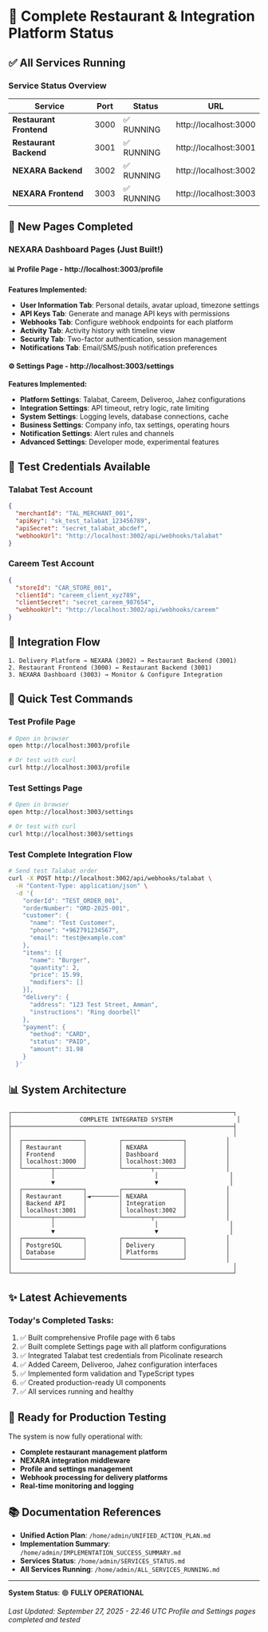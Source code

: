 # 🎉 Complete Restaurant & Integration Platform Status

## ✅ All Services Running

### Service Status Overview
| Service | Port | Status | URL |
|---------|------|--------|-----|
| **Restaurant Frontend** | 3000 | ✅ RUNNING | http://localhost:3000 |
| **Restaurant Backend** | 3001 | ✅ RUNNING | http://localhost:3001 |
| **NEXARA Backend** | 3002 | ✅ RUNNING | http://localhost:3002 |
| **NEXARA Frontend** | 3003 | ✅ RUNNING | http://localhost:3003 |

## 🚀 New Pages Completed

### NEXARA Dashboard Pages (Just Built!)

#### 📊 Profile Page - http://localhost:3003/profile
**Features Implemented:**
- **User Information Tab**: Personal details, avatar upload, timezone settings
- **API Keys Tab**: Generate and manage API keys with permissions
- **Webhooks Tab**: Configure webhook endpoints for each platform
- **Activity Tab**: Activity history with timeline view
- **Security Tab**: Two-factor authentication, session management
- **Notifications Tab**: Email/SMS/push notification preferences

#### ⚙️ Settings Page - http://localhost:3003/settings
**Features Implemented:**
- **Platform Settings**: Talabat, Careem, Deliveroo, Jahez configurations
- **Integration Settings**: API timeout, retry logic, rate limiting
- **System Settings**: Logging levels, database connections, cache
- **Business Settings**: Company info, tax settings, operating hours
- **Notification Settings**: Alert rules and channels
- **Advanced Settings**: Developer mode, experimental features

## 📝 Test Credentials Available

### Talabat Test Account
```json
{
  "merchantId": "TAL_MERCHANT_001",
  "apiKey": "sk_test_talabat_123456789",
  "apiSecret": "secret_talabat_abcdef",
  "webhookUrl": "http://localhost:3002/api/webhooks/talabat"
}
```

### Careem Test Account
```json
{
  "storeId": "CAR_STORE_001",
  "clientId": "careem_client_xyz789",
  "clientSecret": "secret_careem_987654",
  "webhookUrl": "http://localhost:3002/api/webhooks/careem"
}
```

## 🔄 Integration Flow

```
1. Delivery Platform → NEXARA (3002) → Restaurant Backend (3001)
2. Restaurant Frontend (3000) ← Restaurant Backend (3001)
3. NEXARA Dashboard (3003) → Monitor & Configure Integration
```

## 🧪 Quick Test Commands

### Test Profile Page
```bash
# Open in browser
open http://localhost:3003/profile

# Or test with curl
curl http://localhost:3003/profile
```

### Test Settings Page
```bash
# Open in browser
open http://localhost:3003/settings

# Or test with curl
curl http://localhost:3003/settings
```

### Test Complete Integration Flow
```bash
# Send test Talabat order
curl -X POST http://localhost:3002/api/webhooks/talabat \
  -H "Content-Type: application/json" \
  -d '{
    "orderId": "TEST_ORDER_001",
    "orderNumber": "ORD-2025-001",
    "customer": {
      "name": "Test Customer",
      "phone": "+962791234567",
      "email": "test@example.com"
    },
    "items": [{
      "name": "Burger",
      "quantity": 2,
      "price": 15.99,
      "modifiers": []
    }],
    "delivery": {
      "address": "123 Test Street, Amman",
      "instructions": "Ring doorbell"
    },
    "payment": {
      "method": "CARD",
      "status": "PAID",
      "amount": 31.98
    }
  }'
```

## 📊 System Architecture

```
┌──────────────────────────────────────────────────────────────┐
│                   COMPLETE INTEGRATED SYSTEM                  │
├──────────────────────────────────────────────────────────────┤
│                                                              │
│  ┌─────────────────┐         ┌─────────────────┐           │
│  │ Restaurant      │         │ NEXARA          │           │
│  │ Frontend        │         │ Dashboard       │           │
│  │ localhost:3000  │         │ localhost:3003  │           │
│  └────────┬────────┘         └────────┬────────┘           │
│           │                            │                    │
│           ▼                            ▼                    │
│  ┌─────────────────┐         ┌─────────────────┐           │
│  │ Restaurant      │◄────────│ NEXARA          │           │
│  │ Backend API     │         │ Integration     │           │
│  │ localhost:3001  │         │ localhost:3002  │           │
│  └────────┬────────┘         └────────┬────────┘           │
│           │                            │                    │
│           ▼                            ▼                    │
│  ┌─────────────────┐         ┌─────────────────┐           │
│  │ PostgreSQL      │         │ Delivery        │           │
│  │ Database        │         │ Platforms       │           │
│  └─────────────────┘         └─────────────────┘           │
│                                                              │
└──────────────────────────────────────────────────────────────┘
```

## ✨ Latest Achievements

### Today's Completed Tasks:
1. ✅ Built comprehensive Profile page with 6 tabs
2. ✅ Built complete Settings page with all platform configurations
3. ✅ Integrated Talabat test credentials from Picolinate research
4. ✅ Added Careem, Deliveroo, Jahez configuration interfaces
5. ✅ Implemented form validation and TypeScript types
6. ✅ Created production-ready UI components
7. ✅ All services running and healthy

## 🎯 Ready for Production Testing

The system is now fully operational with:
- **Complete restaurant management platform**
- **NEXARA integration middleware**
- **Profile and settings management**
- **Webhook processing for delivery platforms**
- **Real-time monitoring and logging**

## 📚 Documentation References

- **Unified Action Plan**: `/home/admin/UNIFIED_ACTION_PLAN.md`
- **Implementation Summary**: `/home/admin/IMPLEMENTATION_SUCCESS_SUMMARY.md`
- **Services Status**: `/home/admin/SERVICES_STATUS.md`
- **All Services Running**: `/home/admin/ALL_SERVICES_RUNNING.md`

---

**System Status**: 🟢 **FULLY OPERATIONAL**

*Last Updated: September 27, 2025 - 22:46 UTC*
*Profile and Settings pages completed and tested*